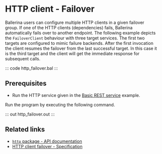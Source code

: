 # HTTP client - Failover

Ballerina users can configure multiple HTTP clients in a given failover group.  If one of the HTTP clients (dependencies) fails, Ballerina automatically fails over to another endpoint. The following example depicts the `FailoverClient` behaviour with three target services. The first two targets are configured to mimic failure backends. After the first invocation the client resumes the failover from the last successful target. In this case it is the third target and the client will get the immediate response for subsequent calls.

::: code http_failover.bal :::

## Prerequisites
- Run the HTTP service given in the [Basic REST service](/learn/by-example/http-basic-rest-service/) example.

Run the program by executing the following command.

::: out http_failover.out :::

## Related links
- [`http` package - API documentation](https://lib.ballerina.io/ballerina/http/latest/)
- [HTTP client failover - Specification](/spec/http/#2418-failover)

